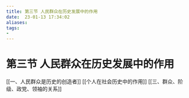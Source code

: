```yaml
---
title: 第三节 人民群众在历史发展中的作用
date:  23-01-13 17:34:02
aliases: 
tags: 
- 
---
```


# 第三节 人民群众在历史发展中的作用

[[一、人民群众是历史的创造者]]
[[个人在社会历史中的作用]]
[[三、群众、阶级、政党、领袖的关系]]
